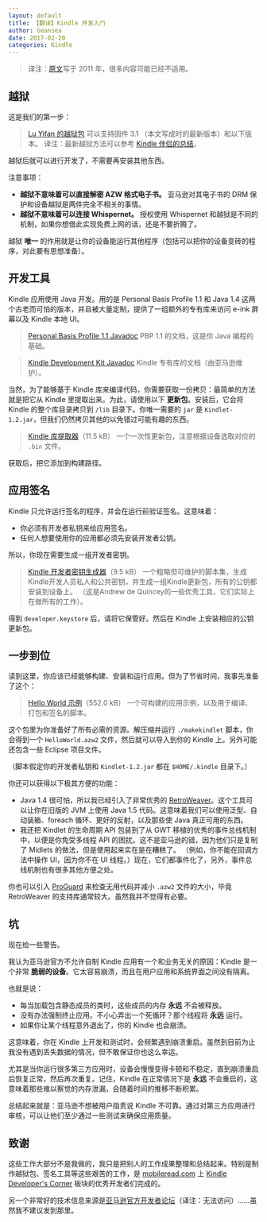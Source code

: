 ```yaml
---
layout: default
title: 【翻译】Kindle 开发入门
author: Geansea
date: 2017-02-20
categories: Kindle
---
```


> 译注：[原文](http://cowlark.com/kindle/getting-started.html)写于 2011 年，很多内容可能已经不适用。

## 越狱

这是我们的第一步：

> [Lu Yifan 的越狱包](http://yifan.lu/p/kindle-jailbreak/)
> 可以支持固件 3.1 （本文写成时的最新版本）和以下版本。
> 译注：最新越狱方法可以参考 [Kindle 伴侣的总结](https://kindlefere.com/skills/jailbreak)。

越狱后就可以进行开发了，不需要再安装其他东西。

注意事项：
* **越狱不意味着可以直接解密 AZW 格式电子书。** 亚马逊对其电子书的 DRM 保护和设备越狱是两件完全不相关的事情。
* **越狱不意味着可以连接 Whispernet。** 授权使用 Whispernet 和越狱是不同的机制，如果你想借此实现免费上网的话，还是不要折腾了。

越狱 **唯一** 的作用就是让你的设备能运行其他程序（包括可以把你的设备变砖的程序，对此要有思想准备）。

## 开发工具

Kindle 应用使用 Java 开发。用的是 Personal Basis Profile 1.1 和 Java 1.4 这两个古老而可怕的版本，并且被大量定制，提供了一组额外的专有库来访问 e-ink 屏幕以及 Kindle 本地 UI。

> [Personal Basis Profile 1.1 Javadoc](http://download.oracle.com/javame/config/cdc/ref-impl/pbp1.1.2/jsr217/index.html)
> PBP 1.1 的文档，这是你 Java 编程的基础。

> [Kindle Development Kit Javadoc](http://kdk-javadocs.s3.amazonaws.com/index.html?overview-summary.html)
> Kindle 专有库的文档（由亚马逊维护）。

当然，为了能够基于 Kindle 库来编译代码，你需要获取一份拷贝：最简单的方法就是把它从 Kindle 里提取出来。为此，请使用以下  **更新包**。安装后，它会将 Kindle 的整个库目录拷贝到 `/lib` 目录下。你唯一需要的 `jar` 是 `Kindlet-1.2.jar`，但我们仍然拷贝其他的以免错过可能有趣的东西。

> [Kindle 库提取器](http://cowlark.com/kindle/jarextractor-0.1.zip)（11.5 kB）
> 一个一次性更新包，注意根据设备选取对应的 `.bin` 文件。

获取后，把它添加到构建路径。

## 应用签名

Kindle 只允许运行签名的程序，并会在运行前验证签名。这意味着：
* 你必须有开发者私钥来给应用签名。
* 任何人想要使用你的应用都必须先安装开发者公钥。

所以，你现在需要生成一组开发者密钥。

> [Kindle 开发者密钥生成器](http://cowlark.com/kindle/keygen-0.1.zip)（9.5 kB）
> 一个粗略但可维护的脚本集，生成Kindle开发人员私人和公共密钥，并生成一组Kindle更新包，所有的公钥都安装到设备上。 （这是Andrew de Quincey的一些优秀工具，它们实际上在做所有的工作）。

得到 `developer.keystore` 后，请将它保管好。然后在 Kindle 上安装相应的公钥更新包。

## 一步到位

读到这里，你应该已经能够构建、安装和运行应用。但为了节省时间，我事先准备了这个：

> [Hello World 示例](http://cowlark.com/kindle/HelloWorld.zip)（552.0 kB）
> 一个可构建的应用示例，以及用于编译、打包和签名的脚本。

这个包里为你准备好了所有必需的资源。解压缩并运行 `./makekindlet` 脚本，你会得到一个 `HelloWorld.azw2` 文件，然后就可以导入到你的 Kindle 上。另外可能还包含一些 Eclipse 项目文件。

（脚本假定你的开发者私钥和 `Kindlet-1.2.jar` 都在 `$HOME/.kindle` 目录下。）

你还可以获得以下极其方便的功能：
* Java 1.4 很可怕，所以我已经引入了非常优秀的 [RetroWeaver](http://retroweaver.sourceforge.net/)。这个工具可以让你在旧版的 JVM 上使用 Java 1.5 代码。这意味着我们可以使用泛型、自动装箱、foreach 循环、更好的反射，以及那些使 Java 真正可用的东西。
* 我还把 Kindlet 的生命周期 API 包装到了从 GWT 移植的优秀的事件总线机制中，以便是你免受多线程 API 的困扰。这不是亚马逊的错，因为他们只是复制了 Midlets 的做法，但是使用起来实在是在糟糕了。 （例如，你不能在回调方法中操作 UI，因为你不在 UI 线程。）现在，它们都事件化了，另外，事件总线机制也有很多其他方便之处。

你也可以引入 [ProGuard](http://proguard.sourceforge.net/) 来检查无用代码并减小 `.azw2` 文件的大小，毕竟 RetroWeaver 的支持库通常较大。虽然我并不觉得有必要。

## 坑

现在给一些警告。

我认为亚马逊官方不允许自制 Kindle 应用有一个和业务无关的原因：Kindle 是一个非常 **脆弱的设备**。它太容易崩溃，而且在用户应用和系统界面之间没有隔离。

也就是说：
* 每当加载包含静态成员的类时，这些成员的内存 **永远** 不会被释放。
* 没有办法强制终止应用。不小心弄出一个死循环？那个线程将 **永远** 运行。
* 如果你让某个线程意外退出了，你的 Kindle 也会崩溃。

这意味着，你在 Kindle 上开发和测试时，会频繁遇到崩溃重启。虽然到目前为止我没有遇到丢失数据的情况，但不敢保证你也这么幸运。

尤其是当你运行很多第三方应用时，设备会慢慢变得卡顿和不稳定，直到崩溃重启后恢复正常，然后再次重复。记住，Kindle 在正常情况下是 **永远** 不会重启的，这意味着那些难以察觉的内存泄漏，会随着时间的推移不断积累。

总结起来就是：亚马逊不想被用户指责说 Kindle 不可靠。通过对第三方应用进行审核，可以让他们至少通过一些测试来确保应用质量。

## 致谢

这些工作大部分不是我做的，我只是把别人的工作成果整理和总结起来。特别是制作越狱包、签名工具等这些艰苦的工作，是 [mobileread.com](http://www.mobileread.com/) 上 [Kindle Developer's Corner](http://www.mobileread.com/forums/forumdisplay.php?f=150) 板块的优秀开发者们完成的。

另一个非常好的技术信息来源是[亚马逊官方开发者论坛](http://forums.kindlecentral.com/forums/index.jspa)（译注：无法访问）……虽然我不建议发到那里。
